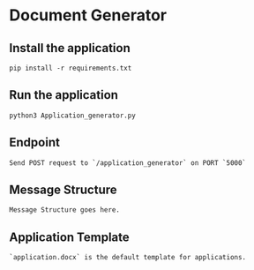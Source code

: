 # Document Generator

## Install the application

`pip install -r requirements.txt`

## Run the application 

`python3 Application_generator.py`

## Endpoint
    Send POST request to `/application_generator` on PORT `5000`

## Message Structure
    Message Structure goes here.

## Application Template
    `application.docx` is the default template for applications.